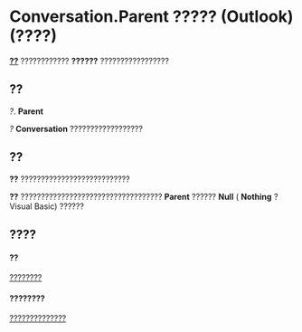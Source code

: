 
# Conversation.Parent ????? (Outlook)(????)

 **[??](2705d38a-ebc0-e5a7-208b-ffe1f5446b1b.md)** ???????????? **??????** ?????????????????


## ??

 _?_. **Parent**

 _?_ **Conversation** ??????????????????


## ??

 **??** ???????????????????????????

 **??** ??????????????????????????????????? **Parent** ?????? **Null** ( **Nothing** ? Visual Basic) ??????


## ????


#### ??


[????????](2705d38a-ebc0-e5a7-208b-ffe1f5446b1b.md)
#### ????????


[??????????????](http://msdn.microsoft.com/library/09ff1e8e-7c5a-0b1e-e8e2-e259f66f71c8%28Office.15%29.aspx)
